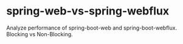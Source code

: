 # spring-web-vs-spring-webflux
Analyze performance of spring-boot-web and spring-boot-webflux. Blocking vs Non-Blocking.
